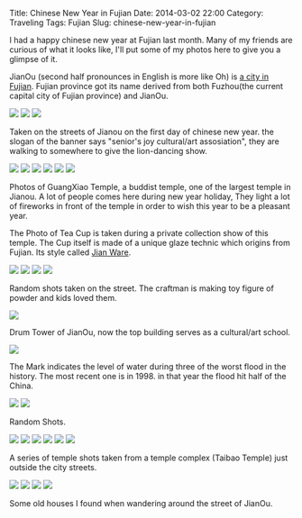 Title: Chinese New Year in Fujian
Date: 2014-03-02 22:00
Category: Traveling
Tags: Fujian
Slug: chinese-new-year-in-fujian 

I had a happy chinese new year at Fujian last month. Many of my friends are curious of what it looks like, I'll put some of my photos here to give you a glimpse of it.

JianOu (second half pronounces in English is more like Oh) is [a city in Fujian](http://en.wikipedia.org/wiki/Jianou). Fujian province got its name derived from both Fuzhou(the current capital city of Fujian province) and JianOu.

![](/static/images/travel/chinese-new-year-in-fujian/R0011528.JPG)
![](/static/images/travel/chinese-new-year-in-fujian/R0011532.JPG)
![](/static/images/travel/chinese-new-year-in-fujian/R0011533.JPG)

Taken on the streets of Jianou on the first day of chinese new year. the slogan of the banner says "senior's joy cultural/art assosiation", they are walking to somewhere to give the lion-dancing show.

![](/static/images/travel/chinese-new-year-in-fujian/R0011534.JPG)
![](/static/images/travel/chinese-new-year-in-fujian/R0011539.JPG)
![](/static/images/travel/chinese-new-year-in-fujian/R0011540.JPG)
![](/static/images/travel/chinese-new-year-in-fujian/R0011541.JPG)
![](/static/images/travel/chinese-new-year-in-fujian/R0011542.JPG)
![](/static/images/travel/chinese-new-year-in-fujian/R0011543.JPG)

Photos of GuangXiao Temple, a buddist temple, one of the largest temple in Jianou. A lot of people comes here during new year holiday, They light a lot of fireworks in front of the temple in order to wish this year to be a pleasant year.

The Photo of Tea Cup is taken during a private collection show of this temple. The Cup itself is made of a unique glaze technic which origins from Fujian. Its style called [Jian Ware](http://en.wikipedia.org/wiki/Jian_ware#Jian_tea_wares). 

![](/static/images/travel/chinese-new-year-in-fujian/R0011544.JPG)
![](/static/images/travel/chinese-new-year-in-fujian/R0011545.JPG)
![](/static/images/travel/chinese-new-year-in-fujian/R0011546.JPG)
![](/static/images/travel/chinese-new-year-in-fujian/R0011547.JPG)

Random shots taken on the street. The craftman is making toy figure of powder and kids loved them.

![](/static/images/travel/chinese-new-year-in-fujian/R0011548.JPG)

Drum Tower of JianOu, now the top building serves as a cultural/art school.

![](/static/images/travel/chinese-new-year-in-fujian/R0011549.JPG)

The Mark indicates the level of water during three of the worst flood in the history. The most recent one is in 1998. in that year the flood hit half of the China.

![](/static/images/travel/chinese-new-year-in-fujian/R0011553.JPG)
![](/static/images/travel/chinese-new-year-in-fujian/R0011559.JPG)

Random Shots.

![](/static/images/travel/chinese-new-year-in-fujian/R0011571.JPG)
![](/static/images/travel/chinese-new-year-in-fujian/R0011572.JPG)
![](/static/images/travel/chinese-new-year-in-fujian/R0011584.JPG)
![](/static/images/travel/chinese-new-year-in-fujian/R0011594.JPG)
![](/static/images/travel/chinese-new-year-in-fujian/R0011596.JPG)
![](/static/images/travel/chinese-new-year-in-fujian/R0011597.JPG)

A series of temple shots taken from a temple complex (Taibao Temple) just outside the city streets.

![](/static/images/travel/chinese-new-year-in-fujian/R0011600.JPG)
![](/static/images/travel/chinese-new-year-in-fujian/R0011602.JPG)
![](/static/images/travel/chinese-new-year-in-fujian/R0011603.JPG)
![](/static/images/travel/chinese-new-year-in-fujian/R0011604.JPG)

Some old houses I found when wandering around the street of JianOu.
